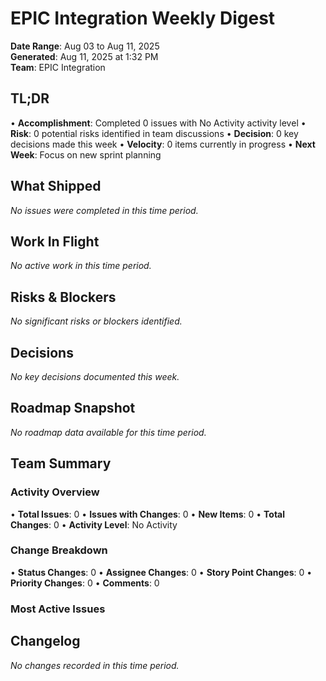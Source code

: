 # EPIC Integration Weekly Digest
**Date Range**: Aug 03 to Aug 11, 2025  
**Generated**: Aug 11, 2025 at 1:32 PM  
**Team**: EPIC Integration

## TL;DR

• **Accomplishment**: Completed 0 issues with No Activity activity level
• **Risk**: 0 potential risks identified in team discussions
• **Decision**: 0 key decisions made this week
• **Velocity**: 0 items currently in progress
• **Next Week**: Focus on new sprint planning

## What Shipped

*No issues were completed in this time period.*

## Work In Flight

*No active work in this time period.*


## Risks & Blockers

*No significant risks or blockers identified.*


## Decisions

*No key decisions documented this week.*


## Roadmap Snapshot

*No roadmap data available for this time period.*


## Team Summary

### Activity Overview
• **Total Issues**: 0
• **Issues with Changes**: 0
• **New Items**: 0
• **Total Changes**: 0
• **Activity Level**: No Activity

### Change Breakdown
• **Status Changes**: 0
• **Assignee Changes**: 0
• **Story Point Changes**: 0
• **Priority Changes**: 0
• **Comments**: 0

### Most Active Issues


## Changelog

*No changes recorded in this time period.*

